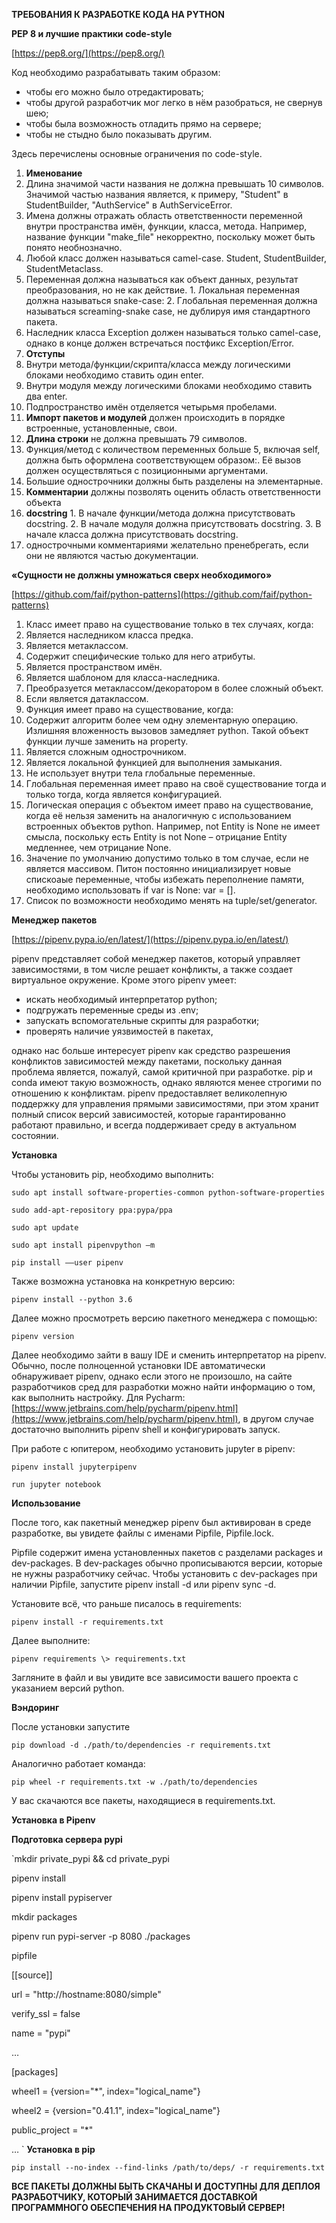 **ТРЕБОВАНИЯ К РАЗРАБОТКЕ КОДА НА PYTHON**

**PEP 8 и лучшие практики code-style**

[https://pep8.org/](https://pep8.org/)

Код необходимо разрабатывать таким образом:

- чтобы его можно было отредактировать;
- чтобы другой разработчик мог легко в нём разобраться, не свернув шею;
- чтобы была возможность отладить прямо на сервере;
- чтобы не стыдно было показывать другим.

Здесь перечислены основные ограничения по code-style.

1. **Именование**
  1. Длина значимой части названия не должна превышать 10 символов. Значимой частью названия является, к примеру, "Student" в StudentBuilder, "AuthService" в AuthServiceError.
  2. Имена должны отражать область ответственности переменной внутри пространства имён, функции, класса, метода. Например, название функции "make\_file" некорректно, поскольку может быть понято необнозначно.
  3. Любой класс должен называться camel-case. Student, StudentBuilder, StudentMetaclass.
  4. Переменная должна называться как объект данных, результат преобразования, но не как действие.
    1. Локальная переменная должна называться snake-case:
    2. Глобальная переменная должна называться screaming-snake case, не дублируя имя стандартного пакета.
  5. Наследник класса Exception должен называться только camel-case, однако в конце должен встречаться постфикс Exception/Error.
2. **Отступы**
  1. Внутри метода/функции/скрипта/класса между логическими блоками необходимо ставить один enter.
  2. Внутри модуля между логическими блоками необходимо ставить два enter.
  3. Подпространство имëн отделяется четырьмя пробелами.
3. **Импорт пакетов и модулей** должен происходить в порядке встроенные, установленные, свои.
4. **Длина строки** не должна превышать 79 символов.
  1. Функция/метод с количеством переменных больше 5, включая self, должна быть оформлена соответствующем образом:. Еë вызов должен осуществляться с позиционными аргументами.
  2. Большие однострочники должны быть разделены на элементарные.
5. **Комментарии** должны позволять оценить область ответственности объекта
  1. **docstring**
    1. В начале функции/метода должна присутствовать docstring.
    2. В начале модуля должна присутствовать docstring.
    3. В начале класса должна присутствовать docstring.
  2. однострочными комментариями желательно пренебрегать, если они не являются частью документации.

**«Сущности не должны умножаться сверх необходимого»**

[https://github.com/faif/python-patterns](https://github.com/faif/python-patterns)

1. Класс имеет право на существование только в тех случаях, когда:
  1. Является наследником класса предка.
  2. Является метаклассом.
  3. Содержит специфические только для него атрибуты.
  4. Является пространством имëн.
  5. Является шаблоном для класса-наследника.
  6. Преобразуется метаклассом/декоратором в более сложный объект.
  7. Если является датаклассом.
2. Функция имеет право на существование, когда:
  1. Содержит алгоритм более чем одну элементарную операцию. Излишняя вложенность вызовов замедляет python. Такой объект функции лучше заменить на property.
  2. Является сложным однострочником.
  3. Является локальной функцией для выполнения замыкания.
  4. Не использует внутри тела глобальные переменные.
3. Глобальная переменная имеет право на своё существование тогда и только тогда, когда является конфигурацией.
4. Логическая операция с объектом имеет право на существование, когда еë нельзя заменить на аналогичную с использованием встроенных объектов python. Например, not Entity is None не имеет смысла, поскольку есть Entity is not None – отрицание Entity медленнее, чем отрицание None.
5. Значение по умолчанию допустимо только в том случае, если не является массивом. Питон постоянно инициализирует новые спискоаые переменные, чтобы избежать переполнение памяти, необходимо использовать if var is None: var = [].
6. Список по возможности необходимо менять на tuple/set/generator.

**Менеджер пакетов**

[https://pipenv.pypa.io/en/latest/](https://pipenv.pypa.io/en/latest/)

pipenv представляет собой менеджер пакетов, который управляет зависимостями, в том числе решает конфликты, а также создает виртуальное окружение. Кроме этого pipenv умеет:

- искать необходимый интерпретатор python;
- подгружать переменные среды из .env;
- запускать вспомогательные скрипты для разработки;
- проверять наличие уязвимостей в пакетах,

однако нас больше интересует pipenv как средство разрешения конфликтов зависимостей между пакетами, поскольку данная проблема является, пожалуй, самой критичной при разработке. pip и conda имеют такую возможность, однако являются менее строгими по отношению к конфликтам. pipenv предоставляет великолепную поддержку для управления прямыми зависимостями, при этом хранит полный список версий зависимостей, которые гарантированно работают правильно, и всегда поддерживает среду в актуальном состоянии.

**Установка**

Чтобы установить pip, необходимо выполнить:

`sudo apt install software-properties-common python-software-properties`

`sudo add-apt-repository ppa:pypa/ppa`

`sudo apt update`

`sudo apt install pipenvpython –m` 

`pip install ––user pipenv`

Также возможна установка на конкретную версию:

`pipenv install --python 3.6`

Далее можно просмотреть версию пакетного менеджера с помощью:

`pipenv version`

Далее необходимо зайти в вашу IDE и сменить интерпретатор на pipenv. Обычно, после полноценной установки IDE автоматически обнаруживает pipenv, однако если этого не произошло, на сайте разработчиков сред для разработки можно найти информацию о том, как выполнить настройку. Для Pycharm: [https://www.jetbrains.com/help/pycharm/pipenv.html](https://www.jetbrains.com/help/pycharm/pipenv.html), в другом случае достаточно выполнить pipenv shell и конфигурировать запуск.

При работе с юпитером, необходимо установить jupyter в pipenv:

`pipenv install jupyterpipenv` 

`run jupyter notebook`

**Использование**

После того, как пакетный менеджер pipenv был активирован в среде разработке, вы увидете файлы с именами Pipfile, Pipfile.lock.

Pipfile содержит имена установленных пакетов с разделами packages и dev-packages. В dev-packages обычно прописываются версии, которые не нужны разработчику сейчас. Чтобы установить с dev-packages при наличии Pipfile, запустите pipenv install -d или pipenv sync -d.

Установите всё, что раньше писалось в requirements:

`pipenv install -r requirements.txt`

Далее выполните:

`pipenv requirements \> requirements.txt`

Загляните в файл и вы увидите все зависимости вашего проекта с указанием версий python.

**Вэндоринг**

После установки запустите

`pip download -d ./path/to/dependencies -r requirements.txt`

Аналогично работает команда:

`pip wheel -r requirements.txt -w ./path/to/dependencies`

У вас скачаются все пакеты, находящиеся в requirements.txt.

**Установка в Pipenv**

**Подготовка сервера pypi**

`mkdir private\_pypi && cd private\_pypi

pipenv install

pipenv install pypiserver

mkdir packages

pipenv run pypi-server -p 8080 ./packages

pipfile

[[source]]

url = "http://hostname:8080/simple"

verify\_ssl = false

name = "pypi"

…

[packages]

wheel1 = {version="\*", index="logical\_name"}

wheel2 = {version="0.41.1", index="logical\_name"}

public\_project = "\*"

…
`
**Установка в pip**

`pip install --no-index --find-links /path/to/deps/ -r requirements.txt`

**ВСЕ ПАКЕТЫ ДОЛЖНЫ БЫТЬ СКАЧАНЫ И ДОСТУПНЫ ДЛЯ ДЕПЛОЯ РАЗРАБОТЧИКУ, КОТОРЫЙ ЗАНИМАЕТСЯ ДОСТАВКОЙ ПРОГРАММНОГО ОБЕСПЕЧЕНИЯ НА ПРОДУКТОВЫЙ СЕРВЕР!**
